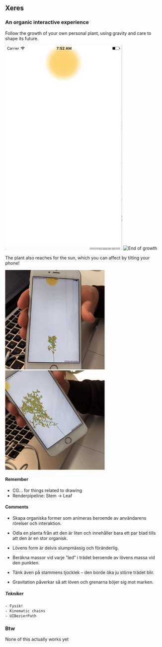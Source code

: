 ## Xeres
### An organic interactive experience

Follow the growth of your own personal plant, using gravity and care to shape its future.

![Start of growth](grow_1.gif)
![End of growth](grow_2.gif)

The plant also reaches for the sun, which you can affect by tilting your phone!

![Sun](sun_1.gif)
![Sun](sun_2.gif)

#### Remember
- CG... for things related to drawing
- Renderpipeline: Stem -> Leaf

#### Comments

- Skapa organiska former som animeras beroende av användarens rörelser och interaktion.

- Odla en planta från att den är liten och innehåller bara ett par blad tills att den är en stor organisk.

- Lövens form är delvis slumpmässig och föränderlig.

- Beräkna massor vid varje ”led” i trädet beroende av lövens massa vid den punkten.
- Tänk även på stammens tjocklek – den borde öka ju större trädet blir.
- Gravitation påverkar så att löven och grenarna böjer sig mot marken.

##### Tekniker
    - Fysik!
	- Kinematic chains
	- UIBezierPath

### Btw
None of this actually works yet
